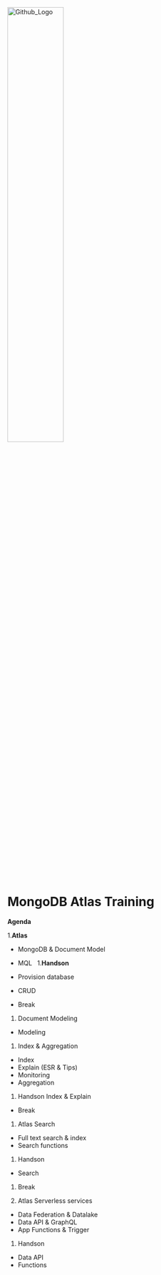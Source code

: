 <img src="https://companieslogo.com/img/orig/MDB_BIG-ad812c6c.png?t=1648915248" width="50%" title="Github_Logo"/> <br>

# MongoDB Atlas Training

__Agenda__



1.__Atlas__
  - MongoDB & Document Model
  - MQL
 
1.__Handson__
  - Provision database
  - CRUD
 

- Break

1. Document Modeling
- Modeling
  
1.  Index & Aggregation
- Index
- Explain (ESR & Tips)
- Monitoring
- Aggregation
 
1. Handson
Index & Explain

- Break

1. Atlas Search
- Full text search & index
- Search functions
 
1. Handson
- Search
 
1. Break

1. Atlas Serverless services
- Data Federation & Datalake
- Data API & GraphQL
- App Functions & Trigger
 
1. Handson
- Data API
- Functions